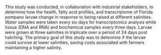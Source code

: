 This study was conducted, in collaboration with industrial stakeholders, to determine how the health, fatty acid profiles, and transcriptome of Florida pompano larvae change in response to being raised at different salinities. Water samples were taken every six days for transcriptomics analysis while tissue (DNA and RNA) and biochemical samples every three days. Larvae were grown at three salinities in triplicate over a period of 24 days post hatching. The primary goal of this study was to determine if the larvae could survive at lower salinities, saving costs associated with farmers maintaining a higher salinity.
